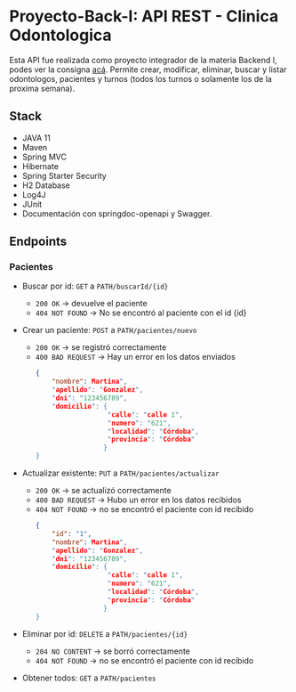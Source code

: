 # Proyecto-Back-I: API REST - Clinica Odontologica

Esta API fue realizada como proyecto integrador de la materia Backend I, podes ver la consigna [acá](https://docs.google.com/document/d/1WWAushxuiv35CR3xMlotsx9fRNEOT2JX/edit).
Permite crear, modificar, eliminar, buscar y listar odontologos, pacientes y turnos (todos los turnos o solamente los de la proxima semana).  

## Stack 
- JAVA 11
- Maven
- Spring MVC
- Hibernate
- Spring Starter Security
- H2 Database
- Log4J
- JUnit
- Documentación con springdoc-openapi y Swagger.

## Endpoints
  
### Pacientes

-  Buscar por id: `GET` a `PATH/buscarId/{id}`
    -  `200 OK` → devuelve el paciente
    -  `404 NOT FOUND` → No se encontró al paciente con el id {id}

-  Crear un paciente: `POST` a `PATH/pacientes/nuevo`
    -  `200 OK` → se registró correctamente
    -  `400 BAD REQUEST` → Hay un error en los datos enviados
        ```json
        {
            "nombre": Martina",
            "apellido": "Gonzalez",
            "dni": "123456789",
            "domicilio": {
                          "calle": "calle 1",
                          "numero": "621",
                          "localidad": "Córdoba",
                          "provincia": "Córdoba"
                         }
        }
        ```
    
-  Actualizar existente: `PUT` a `PATH/pacientes/actualizar`
    -  `200 OK` → se actualizó correctamente
    -  `400 BAD REQUEST` → Hubo un error en los datos recibidos
    -  `404 NOT FOUND` → no se encontró el paciente con id recibido
        ```json
        {
            "id": "1",
            "nombre": Martina",
            "apellido": "Gonzalez",
            "dni": "123456789",
            "domicilio": {
                          "calle": "calle 1",
                          "numero": "621",
                          "localidad": "Córdoba",
                          "provincia": "Córdoba"
                         }
        }
        ```
    
-  Eliminar por id: `DELETE` a `PATH/pacientes/{id}`
    -  `204 NO CONTENT` → se borró correctamente
    -  `404 NOT FOUND` → no se encontró el paciente con id recibido


-  Obtener todos: `GET` a `PATH/pacientes`
 
